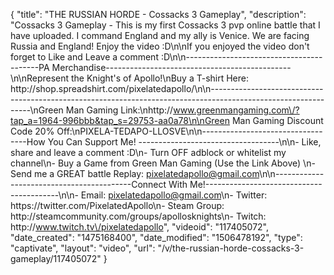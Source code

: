 {
    "title": "THE RUSSIAN HORDE - Cossacks 3 Gameplay",
    "description": "Cossacks 3 Gameplay - This is my first Cossacks 3 pvp online battle that I have uploaded.  I command England and my ally is Venice.  We are facing Russia and England!  Enjoy the video :D\n\nIf you enjoyed the video don't forget to Like and Leave a comment :D\n\n-----------------------------------------PA Merchandise----------------------------------------------\n\nRepresent the Knight's of Apollo!\nBuy a T-shirt Here: http:\/\/shop.spreadshirt.com\/pixelatedapollo\/\n\n---------------------------------------------------------------------------------------------------------------\nGreen Man Gaming Link:\nhttp:\/\/www.greenmangaming.com\/?tap_a=1964-996bbb&tap_s=29753-aa0a78\n\nGreen Man Gaming Discount Code 20% Off:\nPIXELA-TEDAPO-LLOSVE\n\n----------------------------------How You Can Support Me! -----------------------------------\n\n- Like, share and leave a comment :D\n- Turn OFF adblock or whitelist my channel\n- Buy a Game from Green Man Gaming (Use the Link Above) \n- Send me a GREAT battle Replay: pixelatedapollo@gmail.com\n\n------------------------------------------Connect With Me!-----------------------------------------\n\n- Email: pixelatedapollo@gmail.com\n- Twitter: https:\/\/twitter.com\/PixelatedApollo\n- Steam Group:  http:\/\/steamcommunity.com\/groups\/apollosknights\n- Twitch: http:\/\/www.twitch.tv\/pixelatedapollo",
    "videoid": "117405072",
    "date_created": "1475168400",
    "date_modified": "1506478192",
    "type": "captivate",
    "layout": "video",
    "url": "\/v\/the-russian-horde-cossacks-3-gameplay\/117405072"
}